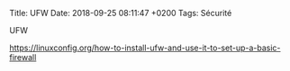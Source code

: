 Title:  UFW
Date:   2018-09-25 08:11:47 +0200
Tags: Sécurité

UFW

<https://linuxconfig.org/how-to-install-ufw-and-use-it-to-set-up-a-basic-firewall>


